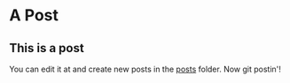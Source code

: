 # A Post

## This is a post

You can edit it at and create new posts in the
[posts](https://github.com/pfernandez/git-blog/tree/main/posts) folder. Now git
postin'!
